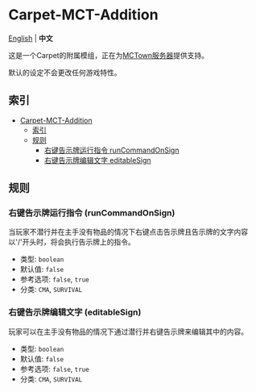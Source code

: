 # Carpet-MCT-Addition

[English](README.md) | **中文**

这是一个Carpet的附属模组，正在为[MCTown服务器](http://www.mctown.tech/)提供支持。

默认的设定不会更改任何游戏特性。

## 索引

<!-- TOC -->

- [Carpet-MCT-Addition](#carpet-mct-addition)
    - [索引](#%E7%B4%A2%E5%BC%95)
    - [规则](#%E8%A7%84%E5%88%99)
        - [右键告示牌运行指令 runCommandOnSign](#%E5%8F%B3%E9%94%AE%E5%91%8A%E7%A4%BA%E7%89%8C%E8%BF%90%E8%A1%8C%E6%8C%87%E4%BB%A4-runcommandonsign)
        - [右键告示牌编辑文字 editableSign](#%E5%8F%B3%E9%94%AE%E5%91%8A%E7%A4%BA%E7%89%8C%E7%BC%96%E8%BE%91%E6%96%87%E5%AD%97-editablesign)

<!-- /TOC -->

## 规则

### 右键告示牌运行指令 (runCommandOnSign)

当玩家不潜行并在主手没有物品的情况下右键点击告示牌且告示牌的文字内容以'/'开头时，将会执行告示牌上的指令。

- 类型: `boolean`
- 默认值: `false`
- 参考选项: `false`, `true`
- 分类: `CMA`, `SURVIVAL`

### 右键告示牌编辑文字 (editableSign)

玩家可以在主手没有物品的情况下通过潜行并右键告示牌来编辑其中的内容。

- 类型: `boolean`
- 默认值: `false`
- 参考选项: `false`, `true`
- 分类: `CMA`, `SURVIVAL`
